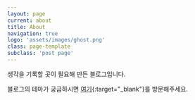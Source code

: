 ```yaml
---
layout: page
current: about
title: About
navigation: true
logo: 'assets/images/ghost.png'
class: page-template
subclass: 'post page'
---
```


생각을 기록할 곳이 필요해 만든 블로그입니다.

블로그의 테마가 궁금하시면 [여기](https://github.com/jekyller/jasper2){:target="_blank"}를 방문해주세요.